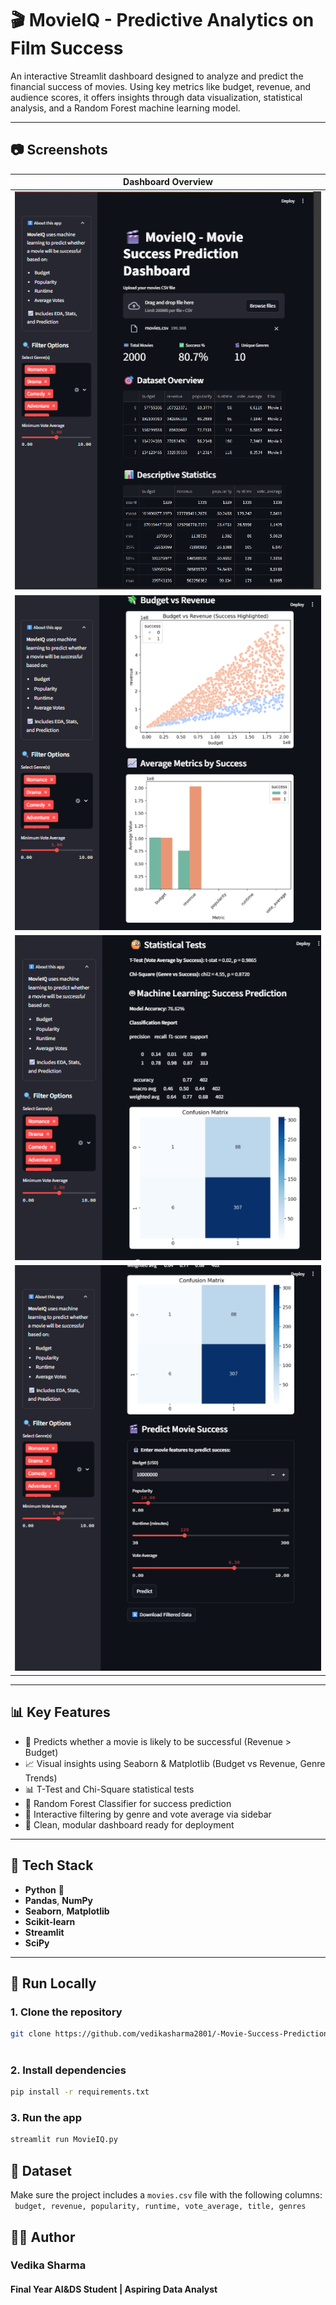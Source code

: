 # 🎬 MovieIQ - Predictive Analytics on Film Success

An interactive Streamlit dashboard designed to analyze and predict the financial success of movies. Using key metrics like budget, revenue, and audience scores, it offers insights through data visualization, statistical analysis, and a Random Forest machine learning model.

---

## 📷 Screenshots

| Dashboard Overview | 
|--------------------|
| ![Dashboard](dashboard1.png) |
| ![Dashboard](dashboard2.png) |
| ![Dashboard](dashboard3.png) |
| ![Dashboard](dashboard4.png) |

---

## 📊 Key Features

- 🎯 Predicts whether a movie is likely to be successful (Revenue > Budget)
- 📈 Visual insights using Seaborn & Matplotlib (Budget vs Revenue, Genre Trends)
- 📊 T-Test and Chi-Square statistical tests
- 🤖 Random Forest Classifier for success prediction
- 🧠 Interactive filtering by genre and vote average via sidebar
- 🧼 Clean, modular dashboard ready for deployment

---

## 🧰 Tech Stack

- **Python** 🐍
- **Pandas**, **NumPy**
- **Seaborn**, **Matplotlib**
- **Scikit-learn**
- **Streamlit**
- **SciPy**

---

## 🚀 Run Locally

### 1. Clone the repository
```bash
git clone https://github.com/vedikasharma2801/-Movie-Success-Prediction-Dashboard
 
```
### 2. Install dependencies
```bash
pip install -r requirements.txt
```
### 3. Run the app
```bash
streamlit run MovieIQ.py
```
## 📁 Dataset
Make sure the project includes a `movies.csv` file with the following columns:<br>
` budget, revenue, popularity, runtime, vote_average, title, genres`
<br>
## 👨‍💻 Author<br>
### Vedika Sharma<br>
#### Final Year AI&DS Student | Aspiring Data Analyst<br>

